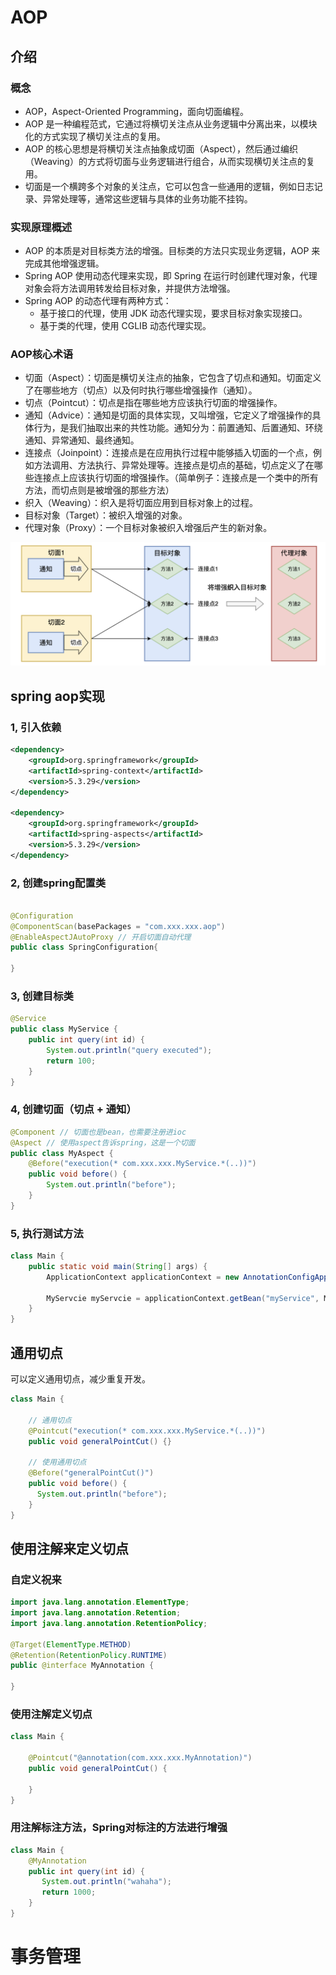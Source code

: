 # AOP
## 介绍

### 概念
- AOP，Aspect-Oriented Programming，面向切面编程。  
- AOP 是一种编程范式，它通过将横切关注点从业务逻辑中分离出来，以模块化的方式实现了横切关注点的复用。  
- AOP 的核心思想是将横切关注点抽象成切面（Aspect），然后通过编织（Weaving）的方式将切面与业务逻辑进行组合，从而实现横切关注点的复用。
- 切面是一个横跨多个对象的关注点，它可以包含一些通用的逻辑，例如日志记录、异常处理等，通常这些逻辑与具体的业务功能不挂钩。

### 实现原理概述

- AOP 的本质是对目标类方法的增强。目标类的方法只实现业务逻辑，AOP 来完成其他增强逻辑。
- Spring AOP 使用动态代理来实现，即 Spring 在运行时创建代理对象，代理对象会将方法调用转发给目标对象，并提供方法增强。
- Spring AOP 的动态代理有两种方式：
  - 基于接口的代理，使用 JDK 动态代理实现，要求目标对象实现接口。
  - 基于类的代理，使用 CGLIB 动态代理实现。

### AOP核心术语
- 切面（Aspect）：切面是横切关注点的抽象，它包含了切点和通知。切面定义了在哪些地方（切点）以及何时执行哪些增强操作（通知）。
- 切点（Pointcut）：切点是指在哪些地方应该执行切面的增强操作。
- 通知（Advice）：通知是切面的具体实现，又叫增强，它定义了增强操作的具体行为，是我们抽取出来的共性功能。通知分为：前置通知、后置通知、环绕通知、异常通知、最终通知。
- 连接点（Joinpoint）：连接点是在应用执行过程中能够插入切面的一个点，例如方法调用、方法执行、异常处理等。连接点是切点的基础，切点定义了在哪些连接点上应该执行切面的增强操作。（简单例子：连接点是一个类中的所有方法，而切点则是被增强的那些方法）
- 织入（Weaving）：织入是将切面应用到目标对象上的过程。
- 目标对象（Target）：被织入增强的对象。
- 代理对象（Proxy）：一个目标对象被织入增强后产生的新对象。

![img.png](../../images/aopekyword.png)

## spring aop实现
### 1, 引入依赖
```xml
<dependency>
    <groupId>org.springframework</groupId>
    <artifactId>spring-context</artifactId>
    <version>5.3.29</version>
</dependency>

<dependency>
    <groupId>org.springframework</groupId>
    <artifactId>spring-aspects</artifactId>
    <version>5.3.29</version>
</dependency>
```

### 2, 创建spring配置类
```java

@Configuration
@ComponentScan(basePackages = "com.xxx.xxx.aop")
@EnableAspectJAutoProxy // 开启切面自动代理
public class SpringConfiguration{
    
}
```

### 3, 创建目标类
```java
@Service
public class MyService {
    public int query(int id) {
        System.out.println("query executed");
        return 100;
    }
}
```

### 4, 创建切面（切点 + 通知）
```java
@Component // 切面也是bean，也需要注册进ioc
@Aspect // 使用aspect告诉spring，这是一个切面
public class MyAspect {
    @Before("execution(* com.xxx.xxx.MyService.*(..))")
    public void before() {
        System.out.println("before");
    }  
}
```

### 5, 执行测试方法
```java
class Main {
    public static void main(String[] args) {
        ApplicationContext applicationContext = new AnnotationConfigApplicationContext(SprngConfiguration.class);
        
        MyServcie myServcie = applicationContext.getBean("myService", MyService.class);
    }
}
```

## 通用切点
可以定义通用切点，减少重复开发。
```java
class Main {
    
    // 通用切点
    @Pointcut("execution(* com.xxx.xxx.MyService.*(..))")
    public void generalPointCut() {}
    
    // 使用通用切点
    @Before("generalPointCut()")
    public void before() {
      System.out.println("before");
    }
}
```

## 使用注解来定义切点
### 自定义祝来

```java
import java.lang.annotation.ElementType;
import java.lang.annotation.Retention;
import java.lang.annotation.RetentionPolicy;

@Target(ElementType.METHOD)
@Retention(RetentionPolicy.RUNTIME)
public @interface MyAnnotation {

}
```

### 使用注解定义切点
```java
class Main {
    
    @Pointcut("@annotation(com.xxx.xxx.MyAnnotation)")
    public void generalPointCut() {
        
    }
}
```

### 用注解标注方法，Spring对标注的方法进行增强
```java
class Main {
    @MyAnnotation
    public int query(int id) {
       System.out.println("wahaha");
       return 1000;
    }
}
```

# 事务管理

